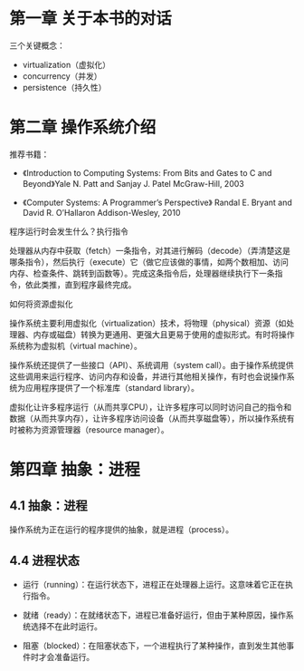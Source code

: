 # 第一章 关于本书的对话

三个关键概念：

- virtualization（虚拟化）
- concurrency（并发）
- persistence（持久性）

# 第二章 操作系统介绍

推荐书籍：

- 《Introduction to Computing Systems: From Bits and Gates to C and Beyond》Yale N. Patt and Sanjay J. Patel McGraw-Hill, 2003

- 《Computer Systems: A Programmer’s Perspective》 Randal E. Bryant and David R. O’Hallaron
  Addison-Wesley, 2010



程序运行时会发生什么？执行指令

处理器从内存中获取（fetch）一条指令，对其进行解码（decode）（弄清楚这是哪条指令），然后执行（execute）它（做它应该做的事情，如两个数相加、访问内存、检查条件、跳转到函数等）。完成这条指令后，处理器继续执行下一条指令，依此类推，直到程序最终完成。



如何将资源虚拟化

操作系统主要利用虚拟化（virtualization）技术，将物理（physical）资源（如处理器、内存或磁盘）转换为更通用、更强大且更易于使用的虚拟形式。有时将操作系统称为虚拟机（virtual machine）。



操作系统还提供了一些接口（API）、系统调用（system call）。由于操作系统提供这些调用来运行程序、访问内存和设备，并进行其他相关操作，有时也会说操作系统为应用程序提供了一个标准库（standard library）。



虚拟化让许多程序运行（从而共享CPU），让许多程序可以同时访问自己的指令和数据（从而共享内存），让许多程序访问设备（从而共享磁盘等），所以操作系统有时被称为资源管理器（resource manager）。



# 第四章 抽象：进程

## 4.1 抽象：进程

操作系统为正在运行的程序提供的抽象，就是进程（process）。

## 4.4 进程状态

- 运行（running）：在运行状态下，进程正在处理器上运行。这意味着它正在执行指令。

- 就绪（ready）：在就绪状态下，进程已准备好运行，但由于某种原因，操作系统选择不在此时运行。

- 阻塞（blocked）：在阻塞状态下，一个进程执行了某种操作，直到发生其他事件时才会准备运行。